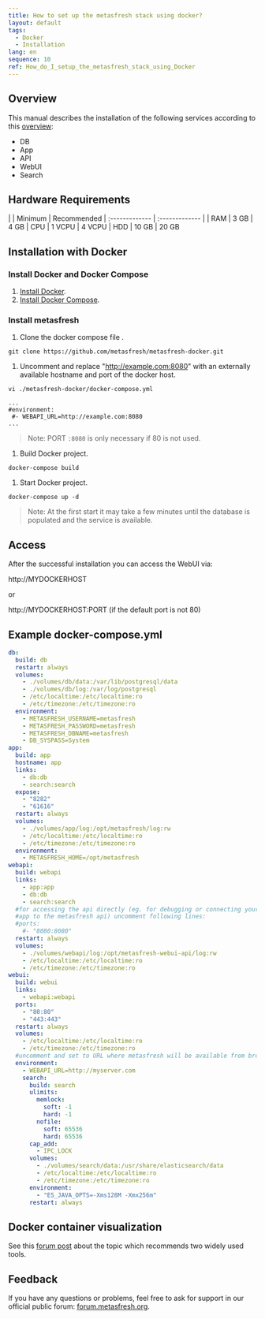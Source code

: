 ```yaml
---
title: How to set up the metasfresh stack using docker?
layout: default
tags:
  - Docker
  - Installation
lang: en
sequence: 10
ref: How_do_I_setup_the_metasfresh_stack_using_Docker
---
```


## Overview

This manual describes the installation of the following services according to this [overview](howto_collection\EN\metasfresh_architecture.md):
* DB
* App
* API
* WebUI
* Search


## Hardware Requirements

|     | Minimum      | Recommended
| :------------- | :------------- |
| RAM | 3 GB       | 4 GB
| CPU | 1 VCPU | 4 VCPU
| HDD | 10 GB | 20 GB


## Installation with Docker

### Install Docker and Docker Compose
1. [Install Docker](https://docs.docker.com/engine/installation/linux/ubuntu/).
1. [Install Docker Compose](https://docs.docker.com/compose/install/).


### Install metasfresh

1. Clone the docker compose file  .

 `git clone https://github.com/metasfresh/metasfresh-docker.git`

1. Uncomment and replace "http://example.com:8080" with an externally available hostname and port of the docker host.

 `vi ./metasfresh-docker/docker-compose.yml`
 ```
 ...
 #environment:
  #- WEBAPI_URL=http://example.com:8080
 ...
 ```
 >Note: PORT `:8080` is only necessary if 80 is not used.

1. Build Docker project.

 `docker-compose build`

1. Start Docker project.

 `docker-compose up -d`

 >Note: At the first start it may take a few minutes until the database is populated and the service is available.


## Access

After the successful installation you can access the WebUI via:

http://MYDOCKERHOST

or

http://MYDOCKERHOST:PORT (if the default port is not 80)

## Example docker-compose.yml
```yml
db:
  build: db
  restart: always
  volumes:
    - ./volumes/db/data:/var/lib/postgresql/data
    - ./volumes/db/log:/var/log/postgresql
    - /etc/localtime:/etc/localtime:ro
    - /etc/timezone:/etc/timezone:ro
  environment:
    - METASFRESH_USERNAME=metasfresh
    - METASFRESH_PASSWORD=metasfresh
    - METASFRESH_DBNAME=metasfresh
    - DB_SYSPASS=System
app:
  build: app
  hostname: app
  links:
    - db:db
    - search:search
  expose:
    - "8282"
    - "61616"
  restart: always
  volumes:
    - ./volumes/app/log:/opt/metasfresh/log:rw
    - /etc/localtime:/etc/localtime:ro
    - /etc/timezone:/etc/timezone:ro
  environment:
    - METASFRESH_HOME=/opt/metasfresh
webapi:
  build: webapi
  links:
    - app:app
    - db:db
    - search:search
  #for accessing the api directly (eg. for debugging or connecting your
  #app to the metasfresh api) uncomment following lines:
  #ports:
    #- "8080:8080"
  restart: always
  volumes:
    - ./volumes/webapi/log:/opt/metasfresh-webui-api/log:rw
    - /etc/localtime:/etc/localtime:ro
    - /etc/timezone:/etc/timezone:ro
webui:
  build: webui
  links:
    - webapi:webapi
  ports:
    - "80:80"
    - "443:443"
  restart: always
  volumes:
    - /etc/localtime:/etc/localtime:ro
    - /etc/timezone:/etc/timezone:ro
  #uncomment and set to URL where metasfresh will be available from browsers
  environment:
    - WEBAPI_URL=http://myserver.com
    search:
      build: search
      ulimits:
        memlock:
          soft: -1
          hard: -1
        nofile:
          soft: 65536
          hard: 65536
      cap_add:
        - IPC_LOCK
      volumes:
        - ./volumes/search/data:/usr/share/elasticsearch/data
        - /etc/localtime:/etc/localtime:ro
        - /etc/timezone:/etc/timezone:ro
      environment:
        - "ES_JAVA_OPTS=-Xms128M -Xmx256m"
      restart: always
```

## Docker container visualization

See this [forum post](https://forum.metasfresh.org/t/docker-gui-recommendation) about the topic which recommends two widely used tools.

## Feedback

If you have any questions or problems, feel free to ask for support in our official public forum: [forum.metasfresh.org](http://forum.metasfresh.org).
